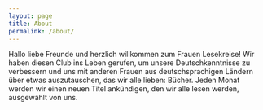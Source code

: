 ```yaml
---
layout: page
title: About
permalink: /about/
---
```


Hallo liebe Freunde und herzlich willkommen zum Frauen Lesekreise! Wir haben diesen Club ins Leben gerufen, um unsere Deutschkenntnisse zu verbessern und uns mit anderen Frauen aus deutschsprachigen Ländern über etwas auszutauschen, das wir alle lieben: Bücher. Jeden Monat werden wir einen neuen Titel ankündigen, den wir alle lesen werden, ausgewählt von uns.
